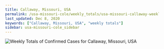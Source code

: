 ```yaml
---
title: Callaway, Missouri, USA
permalink: /usa-missouri-cole/weekly_totals/usa-missouri-callaway-weekly_totals.html
last_updated: Dec 8, 2020
keywords: ["Callaway, Missouri, USA", "weekly totals"]
sidebar: usa-missouri-cole_sidebar
---
```


![Weekly Totals of Confirmed Cases for Callaway, Missouri, USA](/covid_tracker/images/graphs/usa-missouri-callaway-weekly_totals_graph.png)
